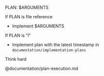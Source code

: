 PLAN: $ARGUMENTS

If PLAN is file reference
- Implement $ARGUMENTS

If PLAN is "l"
- Implement plan with the latest timestamp in `documentation/implementation-plans`

Think hard

@documentation/plan-execution.md